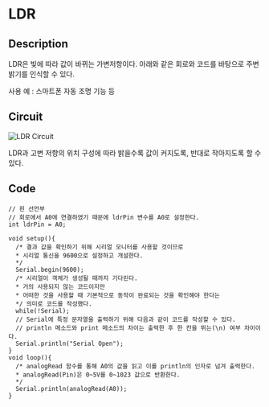 # LDR

## Description

  LDR은 빛에 따라 값이 바뀌는 가변저항이다.
  아래와 같은 회로와 코드를 바탕으로 주변 밝기를 인식할 수 있다.

  사용 예 : 스마트폰 자동 조명 기능 등

## Circuit

![LDR Circuit](../manual/Circuit_LDR.png)

LDR과 고변 저항의 위치 구성에 따라 밝을수록 값이 커지도록, 반대로 작아지도록 할 수 있다.


## Code
```
// 핀 선언부
// 회로에서 A0에 연결하였기 때문에 ldrPin 변수를 A0로 설정한다.
int ldrPin = A0;

void setup(){
  /* 결과 값을 확인하기 위해 시리얼 모니터를 사용할 것이므로
  * 시리얼 통신을 9600으로 설정하고 개설한다.
  */
  Serial.begin(9600);
  /* 시리얼이 객체가 생성될 때까지 기다린다.
  * 거의 사용되지 않는 코드이지만
  * 어떠한 것을 사용할 때 기본적으로 동작이 완료되는 것을 확인해야 한다는
  */ 의미로 코드를 작성했다.
  while(!Serial);
  // Serial에 특정 문자열을 출력하기 위해 다음과 같이 코드를 작성할 수 있다.
  // println 메소드와 print 메소드의 차이는 출력한 후 한 칸을 뛰는(\n) 여부 차이이다.
  Serial.println("Serial Open");
}
void loop(){
  /* analogRead 함수를 통해 A0의 값을 읽고 이를 println의 인자로 넘겨 출력한다.
  * analogRead(Pin)은 0~5V를 0~1023 값으로 반환한다.
  */
  Serial.println(analogRead(A0));
}

```

